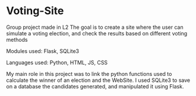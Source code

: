 # Voting-Site
Group project made in L2
The goal is to create a site where the user can simulate a voting election, and check the results based on different voting methods

Modules used:
Flask, SQLite3

Languages used:
Python, HTML, JS, CSS

My main role in this project was to link the python functions used to calculate the winner of an election and the WebSite. I used SQLite3 to save on a database the candidates generated, and manipulated it using Flask.
